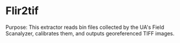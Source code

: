 # Flir2tif

Purpose: 
This extractor reads bin files collected by the UA's Field Scanalyzer, calibrates them, and outputs georeferenced TIFF images.
